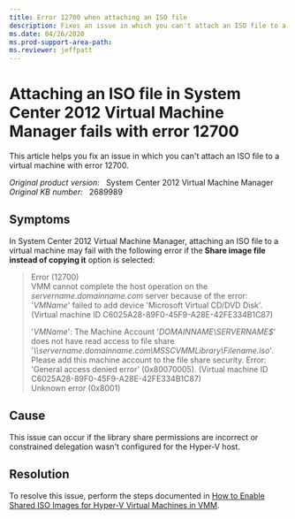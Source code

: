 ```yaml
---
title: Error 12700 when attaching an ISO file
description: Fixes an issue in which you can't attach an ISO file to a virtual machine with error 12700.
ms.date: 04/26/2020
ms.prod-support-area-path: 
ms.reviewer: jeffpatt
---
```

# Attaching an ISO file in System Center 2012 Virtual Machine Manager fails with error 12700

This article helps you fix an issue in which you can't attach an ISO file to a virtual machine with error 12700.

_Original product version:_ &nbsp; System Center 2012 Virtual Machine Manager  
_Original KB number:_ &nbsp; 2689989

## Symptoms

In System Center 2012 Virtual Machine Manager, attaching an ISO file to a virtual machine may fail with the following error if the **Share image file instead of copying it** option is selected:

> Error (12700)  
> VMM cannot complete the host operation on the *servername.domainname.com* server because of the error: '*VMName*' failed to add device 'Microsoft Virtual CD/DVD Disk'. (Virtual machine ID C6025A28-89F0-45F9-A28E-42FE334B1C87)  
>
> '*VMName*': The Machine Account '*DOMAINNAME\SERVERNAME$*' does not have read access to file share '*\\\servername.domainname.com\MSSCVMMLibrary\Filename.iso*'. Please add this machine account to the file share security. Error: 'General access denied error' (0x80070005). (Virtual machine ID C6025A28-89F0-45F9-A28E-42FE334B1C87)  
> Unknown error (0x8001)

## Cause

This issue can occur if the library share permissions are incorrect or constrained delegation wasn't configured for the Hyper-V host.

## Resolution

To resolve this issue, perform the steps documented in [How to Enable Shared ISO Images for Hyper-V Virtual Machines in VMM](/previous-versions/system-center/virtual-machine-manager-2008-r2/ee340124(v=technet.10)?redirectedfrom=MSDN).
